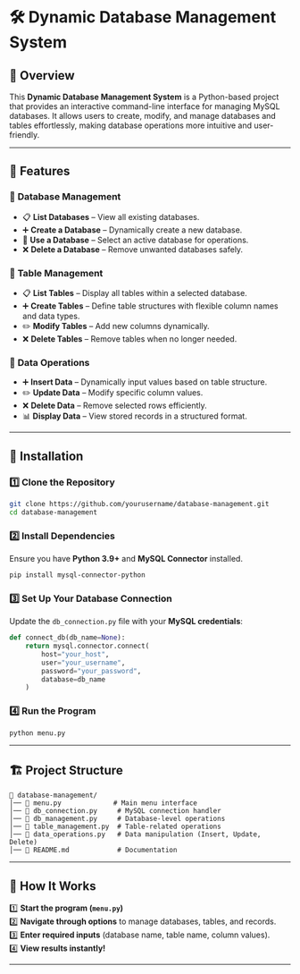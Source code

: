 # 🛠️ Dynamic Database Management System

## 📖 Overview
This **Dynamic Database Management System** is a Python-based project that provides an interactive command-line interface for managing MySQL databases. It allows users to create, modify, and manage databases and tables effortlessly, making database operations more intuitive and user-friendly.

---

## 🚀 Features

### 🔹 **Database Management**
- 📋 **List Databases** – View all existing databases.
- ➕ **Create a Database** – Dynamically create a new database.
- 🔄 **Use a Database** – Select an active database for operations.
- ❌ **Delete a Database** – Remove unwanted databases safely.

### 🔹 **Table Management**
- 📋 **List Tables** – Display all tables within a selected database.
- ➕ **Create Tables** – Define table structures with flexible column names and data types.
- ✏️ **Modify Tables** – Add new columns dynamically.
- ❌ **Delete Tables** – Remove tables when no longer needed.

### 🔹 **Data Operations**
- ➕ **Insert Data** – Dynamically input values based on table structure.
- ✏️ **Update Data** – Modify specific column values.
- ❌ **Delete Data** – Remove selected rows efficiently.
- 📊 **Display Data** – View stored records in a structured format.

---

## 🔧 Installation

### 1️⃣ **Clone the Repository**
```bash
git clone https://github.com/yourusername/database-management.git
cd database-management
```

### 2️⃣ **Install Dependencies**
Ensure you have **Python 3.9+** and **MySQL Connector** installed.
```bash
pip install mysql-connector-python
```

### 3️⃣ **Set Up Your Database Connection**
Update the `db_connection.py` file with your **MySQL credentials**:
```python
def connect_db(db_name=None):
    return mysql.connector.connect(
        host="your_host",
        user="your_username",
        password="your_password",
        database=db_name
    )
```

### 4️⃣ **Run the Program**
```bash
python menu.py
```

---

## 🏗️ Project Structure
```
📂 database-management/
│── 📜 menu.py             # Main menu interface
│── 📜 db_connection.py     # MySQL connection handler
│── 📜 db_management.py     # Database-level operations
│── 📜 table_management.py  # Table-related operations
│── 📜 data_operations.py   # Data manipulation (Insert, Update, Delete)
│── 📜 README.md            # Documentation
```

---

## 🎯 How It Works

1️⃣ **Start the program (`menu.py`)**  
2️⃣ **Navigate through options** to manage databases, tables, and records.  
3️⃣ **Enter required inputs** (database name, table name, column values).  
4️⃣ **View results instantly!**  

---



